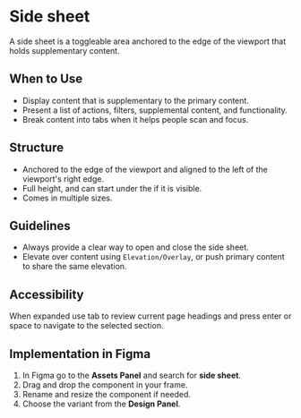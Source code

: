 # Side sheet

A side sheet is a toggleable area anchored to the edge of the viewport that holds supplementary content.

## When to Use

- Display content that is supplementary to the primary content.
- Present a list of actions, filters, supplemental content, and functionality.
- Break content into tabs when it helps people scan and focus.

## Structure

- Anchored to the edge of the viewport and aligned to the left of the viewport's right edge.
- Full height, and can start under the if it is visible.
- Comes in multiple sizes.

## Guidelines

- Always provide a clear way to open and close the side sheet.
- Elevate over content using `Elevation/Overlay`, or push primary content to share the same elevation.

## Accessibility

When expanded use tab to review current page headings and press enter or space to navigate to the selected section.

## Implementation in Figma

1. In Figma go to the **Assets Panel** and search for **side sheet**.
2. Drag and drop the component in your frame.
3. Rename and resize the component if needed.
4. Choose the variant from the **Design Panel**.
